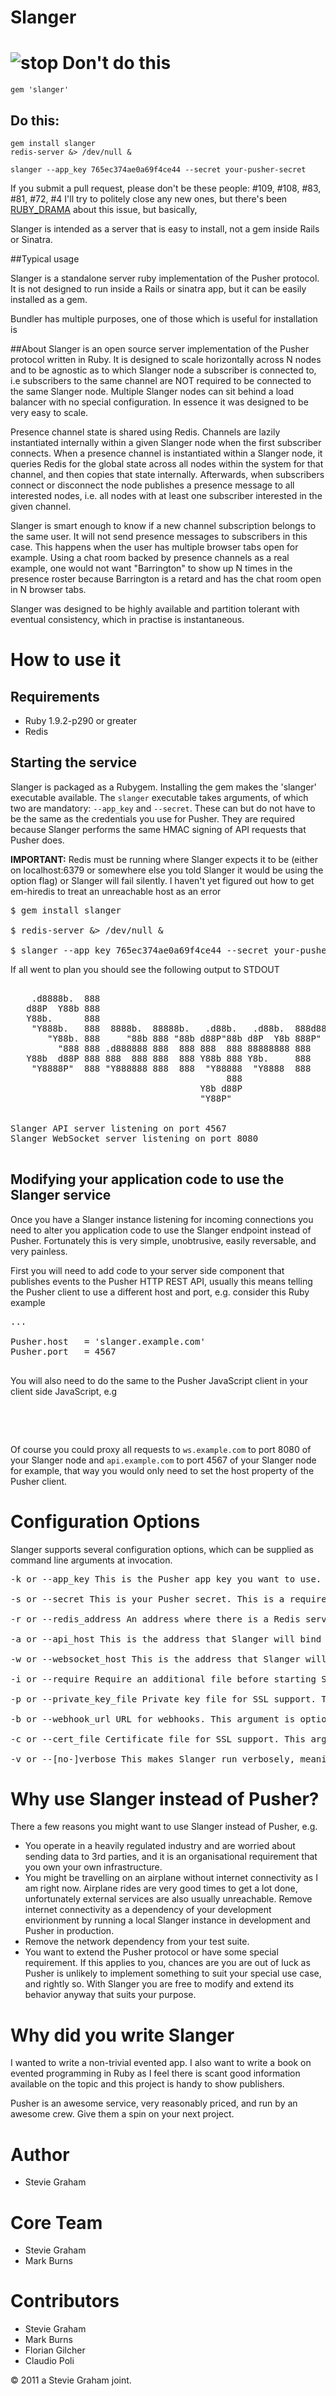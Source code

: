 # Slanger
![stop](/stop.png)
Don't do this
==============
```
gem 'slanger'
```

Do this:
--------

```
gem install slanger
redis-server &> /dev/null &

slanger --app_key 765ec374ae0a69f4ce44 --secret your-pusher-secret
```

If you submit a pull request, please don't be these people:
#109, #108, #83, #81, #72, #4
I'll try to politely close any new ones, but there's been [RUBY_DRAMA](https://github.com/stevegraham/slanger/pull/81#issuecomment-10176961) about this issue, 
but basically,

Slanger is intended as a server that is easy to install, not a gem inside Rails or Sinatra.

##Typical usage

Slanger is a standalone server ruby implementation of the Pusher protocol.  It
is not designed to run inside a Rails or sinatra app, but it can be easily
installed as a gem. 

Bundler has multiple purposes, one of those which is useful for installation is

##About
Slanger is an open source server implementation of the Pusher protocol written
in Ruby. It is designed to scale horizontally across N nodes and to be agnostic
as to which Slanger node a subscriber is connected to, i.e subscribers to the
same channel are NOT required to be connected to the same Slanger node.
Multiple Slanger nodes can sit behind a load balancer with no special
configuration. In essence it was designed to be very easy to scale.

Presence channel state is shared using Redis. Channels are lazily instantiated
internally within a given Slanger node when the first subscriber connects. When
a presence channel is instantiated within a Slanger node, it queries Redis for
the global state across all nodes within the system for that channel, and then
copies that state internally. Afterwards, when subscribers connect or
disconnect the node publishes a presence message to all interested nodes, i.e.
all nodes with at least one subscriber interested in the given channel.

Slanger is smart enough to know if a new channel subscription belongs to the
same user. It will not send presence messages to subscribers in this case. This
happens when the user has multiple browser tabs open for example. Using a chat
room backed by presence channels as a real example, one would not want
"Barrington" to show up N times in the presence roster because Barrington is a
retard and has the chat room open in N browser tabs.

Slanger was designed to be highly available and partition tolerant with
eventual consistency, which in practise is instantaneous.

# How to use it

## Requirements

- Ruby 1.9.2-p290 or greater
- Redis

## Starting the service

Slanger is packaged as a Rubygem. Installing the gem makes the 'slanger' executable available. The `slanger` executable takes arguments, of which two are mandatory: `--app_key` and `--secret`. These can but do not have to be the same as the credentials you use for Pusher. They are required because Slanger performs the same HMAC signing of API requests that Pusher does.

__IMPORTANT:__ Redis must be running where Slanger expects it to be (either on localhost:6379 or somewhere else you told Slanger it would be using the option flag) or Slanger will fail silently. I haven't yet figured out how to get em-hiredis to treat an unreachable host as an error

<pre>
$ gem install slanger

$ redis-server &> /dev/null &

$ slanger --app_key 765ec374ae0a69f4ce44 --secret your-pusher-secret
</pre>

If all went to plan you should see the following output to STDOUT

<pre>

    .d8888b.  888
   d88P  Y88b 888
   Y88b.      888
    "Y888b.   888  8888b.  88888b.   .d88b.   .d88b.  888d888
       "Y88b. 888     "88b 888 "88b d88P"88b d8P  Y8b 888P"
         "888 888 .d888888 888  888 888  888 88888888 888
   Y88b  d88P 888 888  888 888  888 Y88b 888 Y8b.     888
    "Y8888P"  888 "Y888888 888  888  "Y88888  "Y8888  888
                                         888
                                    Y8b d88P
                                    "Y88P"


Slanger API server listening on port 4567
Slanger WebSocket server listening on port 8080

</pre>

## Modifying your application code to use the Slanger service

Once you have a Slanger instance listening for incoming connections you need to alter you application code to use the Slanger endpoint instead of Pusher. Fortunately this is very simple, unobtrusive, easily reversable, and very painless.


First you will need to add code to your server side component that publishes events to the Pusher HTTP REST API, usually this means telling the Pusher client to use a different host and port, e.g. consider this Ruby example

<pre>
...

Pusher.host   = 'slanger.example.com'
Pusher.port   = 4567

</pre>

You will also need to do the same to the Pusher JavaScript client in your client side JavaScript, e.g

<pre>

<script type="text/javascript">
  ...

  Pusher.host    = 'slanger.example.com'
  Pusher.ws_port = 8080
  Pusher.wss_port = 8080

</script>
</pre>

Of course you could proxy all requests to `ws.example.com` to port 8080 of your Slanger node and `api.example.com` to port 4567 of your Slanger node for example, that way you would only need to set the host property of the Pusher client.

# Configuration Options

Slanger supports several configuration options, which can be supplied as command line arguments at invocation.

<pre>
-k or --app_key This is the Pusher app key you want to use. This is a required argument

-s or --secret This is your Pusher secret. This is a required argument

-r or --redis_address An address where there is a Redis server running. This is an optional argument and defaults to redis://127.0.0.1:6379/0

-a or --api_host This is the address that Slanger will bind the HTTP REST API part of the service to. This is an optional argument and defaults to 0.0.0.0:4567

-w or --websocket_host This is the address that Slanger will bind the WebSocket part of the service to. This is an optional argument and defaults to 0.0.0.0:8080

-i or --require Require an additional file before starting Slanger to tune it to your needs. This is an optional argument

-p or --private_key_file Private key file for SSL support. This argument is optional, if given, SSL will be enabled

-b or --webhook_url URL for webhooks. This argument is optional, if given webhook callbacks will be made http://pusher.com/docs/webhooks

-c or --cert_file Certificate file for SSL support. This argument is optional, if given, SSL will be enabled

-v or --[no-]verbose This makes Slanger run verbosely, meaning WebSocket frames will be echoed to STDOUT. Useful for debugging
</pre>


# Why use Slanger instead of Pusher?

There a few reasons you might want to use Slanger instead of Pusher, e.g.

- You operate in a heavily regulated industry and are worried about sending data to 3rd parties, and it is an organisational requirement that you own your own infrastructure.
- You might be travelling on an airplane without internet connectivity as I am right now. Airplane rides are very good times to get a lot done, unfortunately external services are also usually unreachable. Remove internet connectivity as a dependency of your development envirionment by running a local Slanger instance in development and Pusher in production.
- Remove the network dependency from your test suite.
- You want to extend the Pusher protocol or have some special requirement. If this applies to you, chances are you are out of luck as Pusher is unlikely to implement something to suit your special use case, and rightly so. With Slanger you are free to modify and extend its behavior anyway that suits your purpose.

# Why did you write Slanger

I wanted to write a non-trivial evented app. I also want to write a book on evented programming in Ruby as I feel there is scant good information available on the topic and this project is handy to show publishers.

Pusher is an awesome service, very reasonably priced, and run by an awesome crew. Give them a spin on your next project.

# Author

- Stevie Graham

# Core Team

- Stevie Graham
- Mark Burns

# Contributors

- Stevie Graham
- Mark Burns
- Florian Gilcher
- Claudio Poli

&copy; 2011 a Stevie Graham joint.



